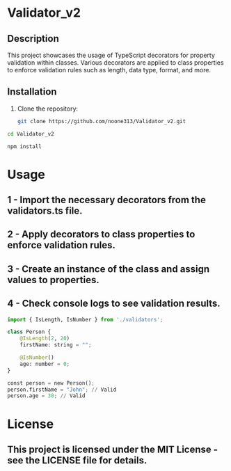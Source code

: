 # Validator_v2

## Description

This project showcases the usage of TypeScript decorators for property validation within classes. Various decorators are applied to class properties to enforce validation rules such as length, data type, format, and more.

## Installation

1. Clone the repository:

   ```bash
   git clone https://github.com/noone313/Validator_v2.git
   ```
```bash
cd Validator_v2
```
```bash
npm install
```

# Usage

## 1 - Import the necessary decorators from the validators.ts file.
## 2 - Apply decorators to class properties to enforce validation rules.
## 3 - Create an instance of the class and assign values to properties.
## 4 - Check console logs to see validation results.

```python
import { IsLength, IsNumber } from './validators'; 

class Person {
    @IsLength(2, 20)
    firstName: string = "";

    @IsNumber()
    age: number = 0;
}

const person = new Person();
person.firstName = "John"; // Valid
person.age = 30; // Valid
```

# License
## This project is licensed under the MIT License - see the LICENSE file for details.
